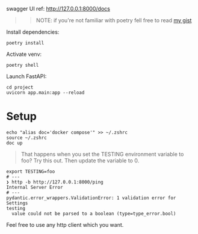 swagger UI ref: http://127.0.0.1:8000/docs

> > NOTE: if you're not familiar with poetry fell free to read [my gist](https://gist.github.com/karma-git/2690afc72cb10197440fb7f3c5384d74)

Install dependencies:

```shell
poetry install
```

Activate venv:

```shell
poetry shell
```

Launch FastAPI:
```shell
cd project
uvicorn app.main:app --reload
```

# Setup

```shell
echo "alias doc='docker compose'" >> ~/.zshrc
source ~/.zshrc
doc up
```

> That happens when you set the TESTING environment variable to foo? Try this out. Then update the variable to 0.

```shell
export TESTING=foo
# ---
❯ http -b http://127.0.0.1:8000/ping
Internal Server Error
# ---
pydantic.error_wrappers.ValidationError: 1 validation error for Settings
testing
  value could not be parsed to a boolean (type=type_error.bool)
```

Feel free to use any http client which you want.
